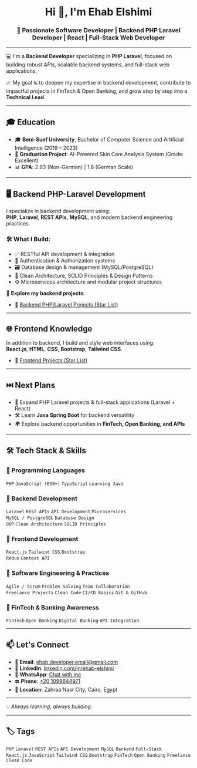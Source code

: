 <h1 align="center">Hi 👋, I'm Ehab Elshimi</h1>
<h3 align="center">🚀 Passionate Software Developer | Backend PHP Laravel Developer | React | Full-Stack Web Developer</h3>

---

💻 I'm a **Backend Developer** specializing in **PHP Laravel**, focused on building robust APIs, scalable backend systems, and full-stack web applications.

📈 My goal is to deepen my expertise in backend development, contribute to impactful projects in FinTech & Open Banking, and grow step by step into a **Technical Lead**.

---

## 🎓 Education

- 🎓 **Beni-Suef University**, Bachelor of Computer Science and Artificial Intelligence (2019 – 2023)  
- 🧠 **Graduation Project**: AI-Powered Skin Care Analysis System (Grade: Excellent)  
- 📊 **GPA**: 2.93 (Non-German) | 1.8 (German Scale)


---

## 🖥️ Backend PHP-Laravel Development

I specialize in backend development using:  
**PHP**, **Laravel**, **REST APIs**, **MySQL**, and modern backend engineering practices.

### 🛠️ What I Build:
- ✅ RESTful API development & integration
- 🔐 Authentication & Authorization systems
- 🗃️ Database design & management (MySQL/PostgreSQL)
- 🧱 Clean Architecture, SOLID Principles & Design Patterns
- ⚙️ Microservices architecture and modular project structures

🌟 **Explore my backend projects**:  

- 📁 [Backend PHP/Laravel Projects (Star List)](https://github.com/stars/ehab-elshimi/lists/backend-php-laravel-stack)


---

## 🌐 Frontend Knowledge

In addition to backend, I build and style web interfaces using:  
**React.js**, **HTML**, **CSS**, **Bootstrap**, **Tailwind CSS**.  

- 📁 [Frontend Projects (Star List)](https://github.com/stars/ehab-elshimi/lists/frontend-react-stack)

---

## ⏭️ Next Plans

- 🚀 Expand PHP Laravel projects & full-stack applications (Laravel + React)  
- 🛠️ Learn **Java Spring Boot** for backend versatility  
- 🌍 Explore backend opportunities in **FinTech, Open Banking, and APIs**  

---

## 🛠 Tech Stack & Skills

### 🔹 Programming Languages
`PHP` `JavaScript (ES6+)` `TypeScript` `Learning Java`

### 🔹 Backend Development
`Laravel` `REST APIs` `API Development` `Microservices`  
`MySQL / PostgreSQL` `Database Design`  
`OOP` `Clean Architecture` `SOLID Principles`  

### 🔹 Frontend Development
`React.js` `Tailwind CSS` `Bootstrap`  
`Redux` `Context API`

### 🔹 Software Engineering & Practices
`Agile / Scrum` `Problem Solving` `Team Collaboration`  
`Freelance Projects` `Clean Code` `CI/CD Basics` `Git & GitHub`  

### 🔹 FinTech & Banking Awareness
`FinTech` `Open Banking` `Digital Banking` `API Integration`  

---

## 📫 Let's Connect

- 📧 **Email**: ehab.developer.email@gmail.com  
- 💼 **LinkedIn**: [linkedin.com/in/ehab-elshimi](https://www.linkedin.com/in/ehab-elshimi-b76b0a149/)  
- 💬 **WhatsApp**: [Chat with me](https://wa.me/201099644971)  
- ☎️ **Phone**: [+20 1099644971](tel:+201099644971)  
- 📍 **Location**: Zahraa Nasr City, Cairo, Egypt  

---

💡 *Always learning, always building.*

---

## 🏷️ Tags

`PHP` `Laravel` `REST APIs` `API Development` `MySQL` `Backend` `Full-Stack`  
`React.js` `JavaScript` `Tailwind CSS` `Bootstrap` `FinTech` `Open Banking` `Freelance` `Clean Code`
